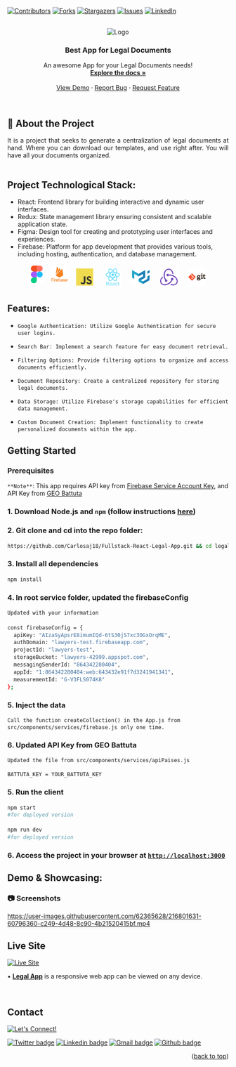 <a name="readme-top"></a>
<!--
*** Thanks for checking out the Best-README-Template. If you have a suggestion
*** that would make this better, please fork the repo and create a pull request
*** or simply open an issue with the tag "enhancement".
*** Don't forget to give the project a star!
*** Thanks again! Now go create something AMAZING! :D
-->



<!-- PROJECT SHIELDS -->
<!--
*** I'm using markdown "reference style" links for readability.
*** Reference links are enclosed in brackets [ ] instead of parentheses ( ).
*** See the bottom of this document for the declaration of the reference variables
*** for contributors-url, forks-url, etc. This is an optional, concise syntax you may use.
*** https://www.markdownguide.org/basic-syntax/#reference-style-links
-->
[![Contributors][contributors-shield]][contributors-url]
[![Forks][forks-shield]][forks-url]
[![Stargazers][stars-shield]][stars-url]
[![Issues][issues-shield]][issues-url]
[![LinkedIn][linkedin-shield]][linkedin-url]



<!-- PROJECT LOGO -->
<br />
<div align="center">
  <a>
    <img src="https://user-images.githubusercontent.com/62365628/214876004-be858914-bb6b-4b6e-8c40-b49112ff0d30.png" alt="Logo" width="80" height="80">
  </a>

  <h3 align="center">Best App for Legal Documents </h3>

  <p align="center">
    An awesome App for your Legal Documents needs!
    <br />
    <a href="https://github.com/Carlosaj18/Legal-App"><strong>Explore the docs »</strong></a>
    <br />
    <br />
    <a href="https://user-images.githubusercontent.com/62365628/216801631-60796360-c249-4d48-8c90-4b21520415bf.mp4">View Demo</a>
    ·
    <a href="https://github.com/Carlosaj18/Legal-App/issues">Report Bug</a>
    ·
    <a href="https://github.com/Carlosaj18/Legal-App/issues">Request Feature</a>
  </p>
</div>

<br />

<!-- ABOUT THE PROJECT -->
## :star2: About the Project

<div align="justify">It is a project that seeks to generate a centralization of legal documents at hand. Where you can download our templates, and use right after. You will have all your documents organized.
 <br><br>
</div>

## Project Technological Stack:

* React: Frontend library for building interactive and dynamic user interfaces.
* Redux: State management library ensuring consistent and scalable application state.
* Figma: Design tool for creating and prototyping user interfaces and experiences.
* Firebase: Platform for app development that provides various tools, including hosting, authentication, and database management.

<p align="center">
  <a target="_blank" rel="noopener noreferrer"> <img src="https://github.com/devicons/devicon/blob/1119b9f84c0290e0f0b38982099a2bd027a48bf1/icons/figma/figma-original.svg" alt="Figma" height="40" style="vertical-align:top; margin:4px"></a>
  <a target="_blank" rel="noopener noreferrer"> <img src="https://github.com/devicons/devicon/blob/1119b9f84c0290e0f0b38982099a2bd027a48bf1/icons/firebase/firebase-plain-wordmark.svg" alt="Firebase" height="40" style="vertical-align:top; margin:4px"></a>
  <a target="_blank" rel="noopener noreferrer"> <img src="https://github.com/devicons/devicon/blob/1119b9f84c0290e0f0b38982099a2bd027a48bf1/icons/javascript/javascript-original.svg" alt="Firebase" height="40" style="vertical-align:top; margin:10px"></a>
  <a target="_blank" rel="noopener noreferrer"> <img src="https://github.com/devicons/devicon/blob/master/icons/react/react-original-wordmark.svg" alt="React" height="40" style="vertical-align:top; margin:10px"</a>
   <a> <img src="https://github.com/devicons/devicon/blob/1119b9f84c0290e0f0b38982099a2bd027a48bf1/icons/materialui/materialui-original.svg" alt="MaterialUi" height="40" style="vertical-align:top; margin:10px"></a>
  <a> <img src="https://github.com/devicons/devicon/blob/1119b9f84c0290e0f0b38982099a2bd027a48bf1/icons/redux/redux-original.svg" alt="Redux" height="40" style="vertical-align:top; margin:10px"></a>
   <a> <img src="https://github.com/devicons/devicon/blob/1119b9f84c0290e0f0b38982099a2bd027a48bf1/icons/git/git-original-wordmark.svg" alt="MaterialUi" height="40" style="vertical-align:top; margin:10px"></a>
</p>

## Features:

*     Google Authentication: Utilize Google Authentication for secure user logins.
*     Search Bar: Implement a search feature for easy document retrieval.
*     Filtering Options: Provide filtering options to organize and access documents efficiently.
*     Document Repository: Create a centralized repository for storing legal documents.
*     Data Storage: Utilize Firebase's storage capabilities for efficient data management.
*     Custom Document Creation: Implement functionality to create personalized documents within the app.

<!-- GETTING STARTED -->
## Getting Started

### Prerequisites

`**Note**`: This app requires API key from <a href="hhttps://firebase.google.com/">Firebase Service Account Key</a>, and API Key from <a href="https://geo-battuta.net/" >GEO Battuta</a>


### 1. Download Node.js and `npm` (follow instructions [here](https://nodejs.org/en/))

### 2. Git clone and cd into the repo folder:

```bash
https://github.com/Carlosaj18/Fullstack-React-Legal-App.git && cd legal-app-clone
```

### 3. Install all dependencies

```bash
npm install
```

### 4. In root service folder, updated the firebaseConfig

```bash
Updated with your information

const firebaseConfig = {
  apiKey: "AIzaSyApsrE8imumIQd-6tS30jS7xc3OGxOrqME",
  authDomain: "lawyers-test.firebaseapp.com",
  projectId: "lawyers-test",
  storageBucket: "lawyers-42999.appspot.com",
  messagingSenderId: "864342280404",
  appId: "1:864342280404:web:643432e91f7d3241941341",
  measurementId: "G-V3FLS074K8"
};
```

### 5. Inject the data

```
Call the function createCollection() in the App.js from src/components/services/firebase.js only one time. 

```

### 6. Updated API Key from GEO Battuta

```
Updated the file from src/components/services/apiPaises.js

BATTUTA_KEY = YOUR_BATTUTA_KEY

```

### 5. Run the client

```bash
npm start
#for deployed version

npm run dev
#for deployed version
```

### 6. Access the project in your browser at [`http://localhost:3000`](http://localhost:3000)
   
## Demo & Showcasing:

### :camera: Screenshots

https://user-images.githubusercontent.com/62365628/216801631-60796360-c249-4d48-8c90-4b21520415bf.mp4


## Live Site 

<p id="live-site"><p>

<a href="">![Live Site](https://res.cloudinary.com/dn1e07eul/image/upload/v1659389947/Readme%20Headers/inter-live-site_ngkqcf.png)</a>

• **[Legal App]()** is a responsive web app can be viewed on any device.

<br>

<!-- CONTACT -->
## Contact

<a href=#lets-connect>![Let's Connect!](https://res.cloudinary.com/dn1e07eul/image/upload/v1659314257/Readme%20Headers/inter-lets-connect_bv3kcd.png)</a>

<p><a href="https://twitter.com/"><img src="https://img.shields.io/badge/twitter-%231DA1F2.svg?&style=for-the-badge&logo=twitter&logoColor=white" height=30 width=90 alt="Twitter badge"></a> <a href="https://www.linkedin.com/in/carlos-jaramillo-full-stack-developer/"><img src="https://img.shields.io/badge/linkedin-%230064e7.svg?&style=for-the-badge&logo=linkedin&logoColor=white" height=30 width=90 alt="Linkedin badge"></a> <a href="mailto:cjaramilloportilla@gmail.com"><img src="https://img.shields.io/badge/gmail-%23fd1745.svg?&style=for-the-badge&logo=gmail&logoColor=white" height=30 width=90 alt="Gmail badge"></a> <a href="https://github.com/Carlosaj18"><img src="https://img.shields.io/badge/github-%23ff8e44.svg?&style=for-the-badge&logo=github&logoColor=white" height=30 width=90 alt="Github badge"></a></p>

<p align="right">(<a href="#readme-top">back to top</a>)</p>


<!-- MARKDOWN LINKS & IMAGES -->
<!-- https://www.markdownguide.org/basic-syntax/#reference-style-links -->
[contributors-shield]: https://img.shields.io/github/contributors/othneildrew/Best-README-Template.svg?style=for-the-badge
[contributors-url]: https://github.com/Carlosaj18/Legal-App/graphs/contributors
[forks-shield]: https://img.shields.io/github/forks/othneildrew/Best-README-Template.svg?style=for-the-badge
[forks-url]: https://github.com/Carlosaj18/Legal-App/network/members
[stars-shield]: https://img.shields.io/github/stars/othneildrew/Best-README-Template.svg?style=for-the-badge
[stars-url]: https://github.com/othneildrew/Best-README-Template/stargazers
[issues-shield]: https://img.shields.io/github/issues/othneildrew/Best-README-Template.svg?style=for-the-badge
[issues-url]: https://github.com/Carlosaj18/Legal-App/issues
[linkedin-shield]: https://img.shields.io/badge/-LinkedIn-black.svg?style=for-the-badge&logo=linkedin&colorB=555
[linkedin-url]: https://www.linkedin.com/in/carlos-jaramillo-full-stack-developer/
[product-screenshot]: https://user-images.githubusercontent.com/62365628/213933933-376cf361-be21-481e-a876-93f794866c4c.jpg
[product-screenshot2]: https://user-images.githubusercontent.com/62365628/214895567-c305eda7-4195-48f6-ad85-2212b550ee9a.jpeg
[Next.js]: https://img.shields.io/badge/next.js-000000?style=for-the-badge&logo=nextdotjs&logoColor=white
[Next-url]: https://nextjs.org/
[React-url]: https://reactjs.org/
[Vue.js]: https://img.shields.io/badge/Vue.js-35495E?style=for-the-badge&logo=vuedotjs&logoColor=4FC08D
[Vue-url]: https://vuejs.org/
[Angular.io]: https://img.shields.io/badge/Angular-DD0031?style=for-the-badge&logo=angular&logoColor=white
[Angular-url]: https://angular.io/
[Svelte.dev]: https://img.shields.io/badge/Svelte-4A4A55?style=for-the-badge&logo=svelte&logoColor=FF3E00
[Svelte-url]: https://svelte.dev/
[Laravel.com]: https://img.shields.io/badge/Laravel-FF2D20?style=for-the-badge&logo=laravel&logoColor=white
[Laravel-url]: https://laravel.com
[Bootstrap.com]: https://img.shields.io/badge/Bootstrap-563D7C?style=for-the-badge&logo=bootstrap&logoColor=white
[Bootstrap-url]: https://getbootstrap.com
[JQuery.com]: https://img.shields.io/badge/jQuery-0769AD?style=for-the-badge&logo=jquery&logoColor=white
[JQuery-url]: https://jquery.com 
